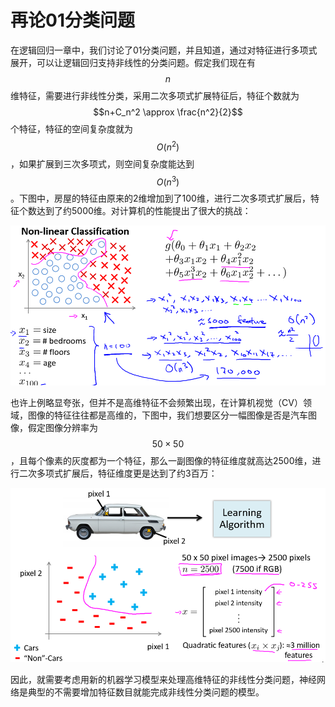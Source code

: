 再论01分类问题
=============

在逻辑回归一章中，我们讨论了01分类问题，并且知道，通过对特征进行多项式展开，可以让逻辑回归支持非线性的分类问题。假定我们现在有$$n$$维特征，需要进行非线性分类，采用二次多项式扩展特征后，特征个数就为$$n+C_n^2 \approx \frac{n^2}{2}$$个特征，特征的空间复杂度就为$$O(n^2)$$，如果扩展到三次多项式，则空间复杂度能达到$$O(n^3)$$。下图中，房屋的特征由原来的2维增加到了100维，进行二次多项式扩展后，特征个数达到了约5000维。对计算机的性能提出了很大的挑战：

![非线性01分类](../attachments/非线性01分类.png)

也许上例略显夸张，但并不是高维特征不会频繁出现，在计算机视觉（CV）领域，图像的特征往往都是高维的，下图中，我们想要区分一幅图像是否是汽车图像，假定图像分辨率为$$50 \times 50$$，且每个像素的灰度都为一个特征，那么一副图像的特征维度就高达2500维，进行二次多项式扩展后，特征维度更是达到了约3百万：

![汽车分类](../attachments/汽车分类.png)

因此，就需要考虑用新的机器学习模型来处理高维特征的非线性分类问题，神经网络是典型的不需要增加特征数目就能完成非线性分类问题的模型。
